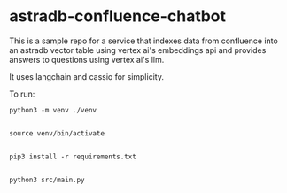 # astradb-confluence-chatbot

This is a sample repo for a service that indexes data from confluence into an astradb vector table using vertex ai's embeddings api and provides answers to questions using vertex ai's llm.

It uses langchain and cassio for simplicity.

To run:

    python3 -m venv ./venv


    source venv/bin/activate


    pip3 install -r requirements.txt 


    python3 src/main.py

